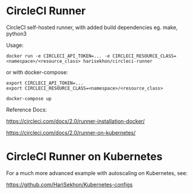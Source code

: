 CircleCI Runner
===============

CircleCI self-hosted runner, with added build dependencies eg. make, python3

Usage:
```
docker run -e CIRCLECI_API_TOKEN=... -e CIRCLECI_RESOURCE_CLASS=<namespace>/<resource_class> harisekhon/circleci-runner
```

or with docker-compose:

```
export CIRCLECI_API_TOKEN=...
export CIRCLECI_RESOURCE_CLASS=<namespace>/<resource_class>

docker-compose up
```

Reference Docs:

https://circleci.com/docs/2.0/runner-installation-docker/

https://circleci.com/docs/2.0/runner-on-kubernetes/

# CircleCI Runner on Kubernetes

For a much more advanced example with autoscaling on Kubernetes, see:

https://github.com/HariSekhon/Kubernetes-configs
